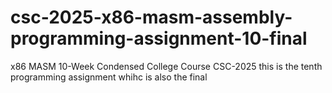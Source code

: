# csc-2025-x86-masm-assembly-programming-assignment-10-final
x86 MASM 10-Week Condensed College Course CSC-2025 this is the tenth programming assignment whihc is also the final
